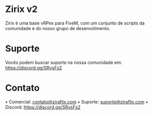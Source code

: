 # Zirix v2
Zirix é uma base vRPex para FiveM, com um conjunto de scripts da comunidade e do nosso grupo de desenvolimento.

# Suporte
Vocês podem buscar suporte na nossa comunidade em: https://discord.gg/SRysFs2

# Contato
• Comercial: contato@ziraflix.com
• Suporte: suporte@ziraflix.com
• Discord: https://discord.gg/SRysFs2

